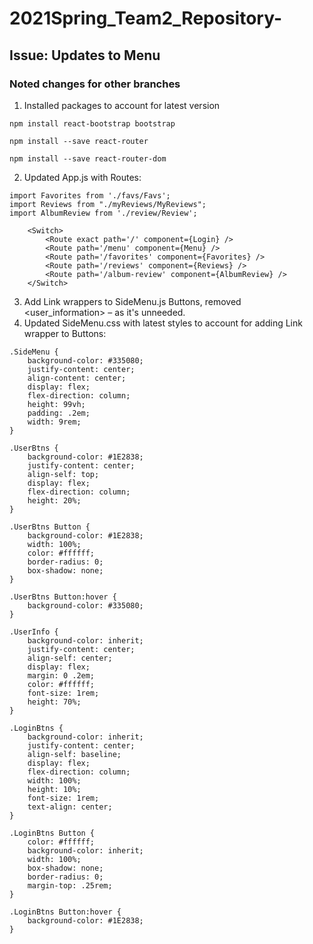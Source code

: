 # 2021Spring_Team2_Repository-

## Issue: Updates to Menu

### Noted changes for other branches

1. Installed packages to account for latest version

```
npm install react-bootstrap bootstrap
```
```
npm install --save react-router
```
```
npm install --save react-router-dom
```

2. Updated App.js with Routes:
```
import Favorites from './favs/Favs';
import Reviews from "./myReviews/MyReviews";
import AlbumReview from './review/Review';
```
```
    <Switch>
        <Route exact path='/' component={Login} />
        <Route path='/menu' component={Menu} />
        <Route path='/favorites' component={Favorites} />
        <Route path='/reviews' component={Reviews} />
        <Route path='/album-review' component={AlbumReview} />
    </Switch>
```
3. Add Link wrappers to SideMenu.js Buttons, removed &lt;user_information&gt; &ndash; as it&#39;s unneeded.
4. Updated SideMenu.css with latest styles to account for adding Link wrapper to Buttons:
```
.SideMenu {
    background-color: #335080;
    justify-content: center;
    align-content: center;
    display: flex;
    flex-direction: column;
    height: 99vh;
    padding: .2em;
    width: 9rem;
}

.UserBtns {
    background-color: #1E2838;
    justify-content: center;
    align-self: top;
    display: flex;
    flex-direction: column;
    height: 20%;
}

.UserBtns Button {
    background-color: #1E2838;
    width: 100%;
    color: #ffffff;
    border-radius: 0;
    box-shadow: none;
}

.UserBtns Button:hover {
    background-color: #335080;
}

.UserInfo {
    background-color: inherit;
    justify-content: center;
    align-self: center;
    display: flex;
    margin: 0 .2em;
    color: #ffffff;
    font-size: 1rem;
    height: 70%;
}

.LoginBtns {
    background-color: inherit;
    justify-content: center;
    align-self: baseline;
    display: flex;
    flex-direction: column;
    width: 100%;
    height: 10%;
    font-size: 1rem;
    text-align: center;
}

.LoginBtns Button {
    color: #ffffff;
    background-color: inherit;
    width: 100%;
    box-shadow: none;
    border-radius: 0;
    margin-top: .25rem;
}

.LoginBtns Button:hover {
    background-color: #1E2838;
}
```
